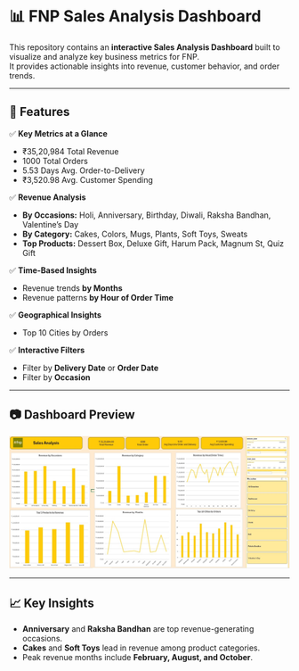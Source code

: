 # 📊 FNP Sales Analysis Dashboard

This repository contains an **interactive Sales Analysis Dashboard** built to visualize and analyze key business metrics for FNP.  
It provides actionable insights into revenue, customer behavior, and order trends.

---

## 🚀 Features

✅ **Key Metrics at a Glance**
- ₹35,20,984 Total Revenue
- 1000 Total Orders
- 5.53 Days Avg. Order-to-Delivery
- ₹3,520.98 Avg. Customer Spending

✅ **Revenue Analysis**
- **By Occasions:** Holi, Anniversary, Birthday, Diwali, Raksha Bandhan, Valentine’s Day
- **By Category:** Cakes, Colors, Mugs, Plants, Soft Toys, Sweats
- **Top Products:** Dessert Box, Deluxe Gift, Harum Pack, Magnum St, Quiz Gift

✅ **Time-Based Insights**
- Revenue trends **by Months**
- Revenue patterns **by Hour of Order Time**

✅ **Geographical Insights**
- Top 10 Cities by Orders

✅ **Interactive Filters**
- Filter by **Delivery Date** or **Order Date**
- Filter by **Occasion**

---

## 📷 Dashboard Preview

![Sales Analysis Dashboard](Dashboard_SS.jpg)

---

## 📈 Key Insights

- **Anniversary** and **Raksha Bandhan** are top revenue-generating occasions.
- **Cakes** and **Soft Toys** lead in revenue among product categories.
- Peak revenue months include **February, August, and October**.




